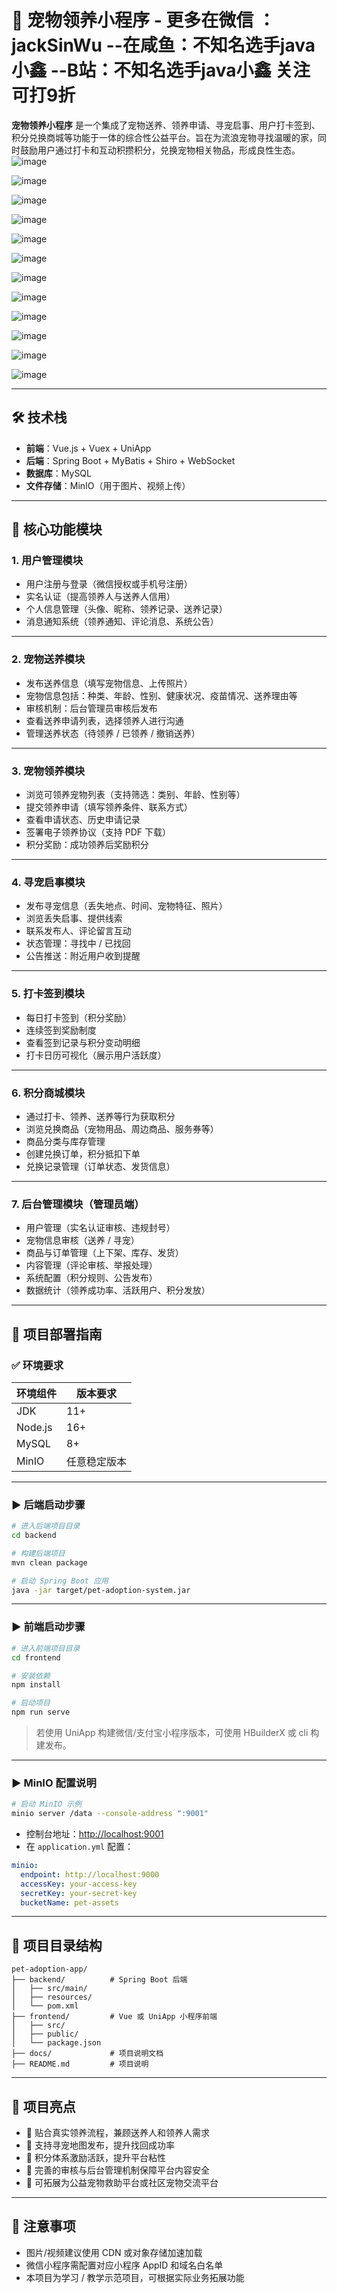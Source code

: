 # 🐾 宠物领养小程序 - 更多在微信 ： jackSinWu --在咸鱼：不知名选手java小鑫 --B站：不知名选手java小鑫 关注可打9折

**宠物领养小程序** 是一个集成了宠物送养、领养申请、寻宠启事、用户打卡签到、积分兑换商城等功能于一体的综合性公益平台。旨在为流浪宠物寻找温暖的家，同时鼓励用户通过打卡和互动积攒积分，兑换宠物相关物品，形成良性生态。
![image](https://github.com/user-attachments/assets/e365cc34-b5bc-4d28-a20e-f5835cff63f8)

![image](https://github.com/user-attachments/assets/8b524e57-032a-45f9-bff2-a32440b2578a)

![image](https://github.com/user-attachments/assets/c430089f-31b3-42dd-98b9-d87db4c44ed4)

![image](https://github.com/user-attachments/assets/b3d357cc-0cd9-4e75-ab55-f16c825281b6)

![image](https://github.com/user-attachments/assets/a75730bd-44ca-4db8-8a3b-cc61bc052deb)

![image](https://github.com/user-attachments/assets/4e91efd1-b5d8-48b4-9105-f002780fcbb3)

![image](https://github.com/user-attachments/assets/c31a064d-3507-4c96-98d7-89b6924ef2df)

![image](https://github.com/user-attachments/assets/03729d41-49b9-4e31-b0d3-ea88ed938992)

![image](https://github.com/user-attachments/assets/695d8ef9-da60-465d-a54d-203ee84ce5c5)

![image](https://github.com/user-attachments/assets/b85f1b9f-f5b8-4a0a-9c08-fcfe3495ba83)

![image](https://github.com/user-attachments/assets/87c0bec2-0faf-4fde-9a47-ff8fcc114b2d)

![image](https://github.com/user-attachments/assets/2be1ba65-79c2-4341-ad77-3653ca73f27f)

---

## 🛠 技术栈

- **前端**：Vue.js + Vuex + UniApp
- **后端**：Spring Boot + MyBatis + Shiro + WebSocket  
- **数据库**：MySQL  
- **文件存储**：MinIO（用于图片、视频上传）  

---

## 🌟 核心功能模块

### 1. 用户管理模块

- 用户注册与登录（微信授权或手机号注册）  
- 实名认证（提高领养人与送养人信用）  
- 个人信息管理（头像、昵称、领养记录、送养记录）  
- 消息通知系统（领养通知、评论消息、系统公告）

---

### 2. 宠物送养模块

- 发布送养信息（填写宠物信息、上传照片）  
- 宠物信息包括：种类、年龄、性别、健康状况、疫苗情况、送养理由等  
- 审核机制：后台管理员审核后发布  
- 查看送养申请列表，选择领养人进行沟通  
- 管理送养状态（待领养 / 已领养 / 撤销送养）

---

### 3. 宠物领养模块

- 浏览可领养宠物列表（支持筛选：类别、年龄、性别等）  
- 提交领养申请（填写领养条件、联系方式）  
- 查看申请状态、历史申请记录  
- 签署电子领养协议（支持 PDF 下载）  
- 积分奖励：成功领养后奖励积分

---

### 4. 寻宠启事模块

- 发布寻宠信息（丢失地点、时间、宠物特征、照片）  
- 浏览丢失启事、提供线索  
- 联系发布人、评论留言互动  
- 状态管理：寻找中 / 已找回  
- 公告推送：附近用户收到提醒

---

### 5. 打卡签到模块

- 每日打卡签到（积分奖励）  
- 连续签到奖励制度  
- 查看签到记录与积分变动明细  
- 打卡日历可视化（展示用户活跃度）

---

### 6. 积分商城模块

- 通过打卡、领养、送养等行为获取积分  
- 浏览兑换商品（宠物用品、周边商品、服务券等）  
- 商品分类与库存管理  
- 创建兑换订单，积分抵扣下单  
- 兑换记录管理（订单状态、发货信息）

---

### 7. 后台管理模块（管理员端）

- 用户管理（实名认证审核、违规封号）  
- 宠物信息审核（送养 / 寻宠）  
- 商品与订单管理（上下架、库存、发货）  
- 内容管理（评论审核、举报处理）  
- 系统配置（积分规则、公告发布）  
- 数据统计（领养成功率、活跃用户、积分发放）

---

## 🚀 项目部署指南

### ✅ 环境要求

| 环境组件 | 版本要求 |
|----------|----------|
| JDK      | 11+ |
| Node.js  | 16+ |
| MySQL    | 8+ |
| MinIO    | 任意稳定版本 |

---

### ▶ 后端启动步骤

```bash
# 进入后端项目目录
cd backend

# 构建后端项目
mvn clean package

# 启动 Spring Boot 应用
java -jar target/pet-adoption-system.jar
```

---

### ▶ 前端启动步骤

```bash
# 进入前端项目目录
cd frontend

# 安装依赖
npm install

# 启动项目
npm run serve
```

> 若使用 UniApp 构建微信/支付宝小程序版本，可使用 HBuilderX 或 cli 构建发布。

---

### ▶ MinIO 配置说明

```bash
# 启动 MinIO 示例
minio server /data --console-address ":9001"
```

- 控制台地址：[http://localhost:9001](http://localhost:9001)
- 在 `application.yml` 配置：

```yaml
minio:
  endpoint: http://localhost:9000
  accessKey: your-access-key
  secretKey: your-secret-key
  bucketName: pet-assets
```

---

## 📁 项目目录结构

```
pet-adoption-app/
├── backend/          # Spring Boot 后端
│   ├── src/main/
│   ├── resources/
│   └── pom.xml
├── frontend/         # Vue 或 UniApp 小程序前端
│   ├── src/
│   ├── public/
│   └── package.json
├── docs/             # 项目说明文档
├── README.md         # 项目说明
```

---

## 🧠 项目亮点

- 🐶 贴合真实领养流程，兼顾送养人和领养人需求  
- 📍 支持寻宠地图发布，提升找回成功率  
- 🎁 积分体系激励活跃，提升平台粘性  
- 🔐 完善的审核与后台管理机制保障平台内容安全  
- 🧩 可拓展为公益宠物救助平台或社区宠物交流平台

---

## 📌 注意事项

- 图片/视频建议使用 CDN 或对象存储加速加载  
- 微信小程序需配置对应小程序 AppID 和域名白名单  
- 本项目为学习 / 教学示范项目，可根据实际业务拓展功能

